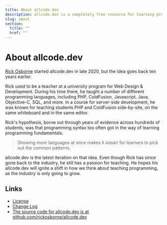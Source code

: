 ```yaml
---
title: About allcode.dev
description: allcode.dev is a completely free resource for learning programming fundamentals.  No registration required — just learn.
slug: about
section:
  title: ""
  href: ""
---
```


# About allcode.dev

[Rick Osborne](https://rickosborne.org) started allcode.dev in late 2020, but the idea goes back ten years earlier.

Rick used to be a teacher at a university program for Web Design & Development.
During his time there, he taught a number of different programming languages, including PHP, ColdFusion, Javascript, Java, Objective-C, SQL, and more.
In a course for server-side development, he was known for teaching students PHP and ColdFusion side-by-site, on the same whiteboard and in the same editor.

Rick's hypothesis, borne out through years of evidence across hundreds of students, was that programming syntax too often got in the way of learning programming fundamentals.

> Showing _more_ languages at once makes it _easier_ for learners to pick out the common patterns.

allcode.dev is the latest iteration on that idea.
Even though Rick has since gone back to the industry, he still has a passion for teaching.
He hopes his allcode.dev will ignite a shift in how we think about teaching programming, as the industry is only going to grow. 

## Links

* [License](/about/license/)
* [Change Log](/about/change-log/)
* [The source code for allcode.dev is at github.com/rickosborne/allcode.dev](https://github.com/rickosborne/allcode.dev)
